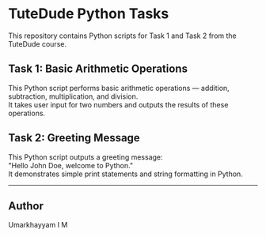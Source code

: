 # TuteDude Python Tasks

This repository contains Python scripts for Task 1 and Task 2 from the TuteDude course.

## Task 1: Basic Arithmetic Operations

This Python script performs basic arithmetic operations — addition, subtraction, multiplication, and division.  
It takes user input for two numbers and outputs the results of these operations.

## Task 2: Greeting Message

This Python script outputs a greeting message:  
"Hello John Doe, welcome to Python."  
It demonstrates simple print statements and string formatting in Python.

---

## Author  
Umarkhayyam I M
